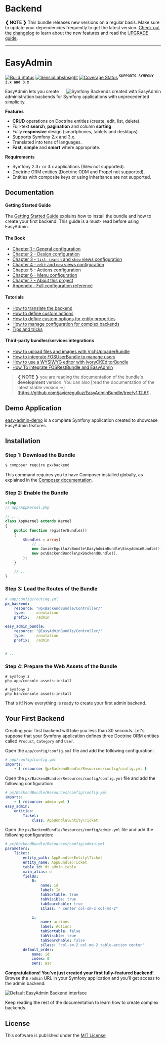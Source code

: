 # Backend
**❮ NOTE ❯** This bundle releases new versions on a regular basis. Make sure
to update your dependencies frequently to get the latest version.
[Check out the changelog](https://github.com/javiereguiluz/EasyAdminBundle/releases)
to learn about the new features and read the [UPGRADE guide](https://github.com/javiereguiluz/EasyAdminBundle/blob/master/UPGRADE.md).

-----

EasyAdmin
=========

[![Build Status](https://travis-ci.org/javiereguiluz/EasyAdminBundle.svg?branch=master)](https://travis-ci.org/javiereguiluz/EasyAdminBundle)
[![SensioLabsInsight](https://insight.sensiolabs.com/projects/a3bfb8d9-7b2d-47ab-a95f-382af395bd51/mini.png)](https://insight.sensiolabs.com/projects/a3bfb8d9-7b2d-47ab-a95f-382af395bd51)
[![Coverage Status](https://coveralls.io/repos/javiereguiluz/EasyAdminBundle/badge.svg?branch=master)](https://coveralls.io/r/javiereguiluz/EasyAdminBundle?branch=master)
<sup><kbd>**SUPPORTS SYMFONY 2.x and 3.x**</kbd></sup>

<img src="https://raw.githubusercontent.com/javiereguiluz/EasyAdminBundle/master/Resources/doc/images/easyadmin-promo.png" alt="Symfony Backends created with EasyAdmin" align="right" />

EasyAdmin lets you create administration backends for Symfony applications
with unprecedented simplicity.

**Features**

  * **CRUD** operations on Doctrine entities (create, edit, list, delete).
  * Full-text **search**, **pagination** and column **sorting**.
  * Fully **responsive** design (smartphones, tablets and desktops).
  * Supports Symfony 2.x and 3.x.
  * Translated into tens of languages.
  * **Fast**, **simple** and **smart** where appropriate.

**Requirements**

  * Symfony 2.3+ or 3.x applications (Silex not supported).
  * Doctrine ORM entities (Doctrine ODM and Propel not supported).
  * Entities with composite keys or using inheritance are not supported.

Documentation
-------------

#### Getting Started Guide

The [Getting Started Guide](https://github.com/javiereguiluz/EasyAdminBundle/blob/master/Resources/doc/getting-started.md) explains how to
install the bundle and how to create your first backend. This guide is a must-
read before using EasyAdmin.

#### The Book

  * [Chapter 1 - General configuration](https://github.com/javiereguiluz/EasyAdminBundle/blob/master/Resources/doc/book/1-general-configuration.md)
  * [Chapter 2 - Design configuration](https://github.com/javiereguiluz/EasyAdminBundle/blob/master/Resources/doc/book/2-design-configuration.md)
  * [Chapter 3 - `list`, `search` and `show` views configuration](https://github.com/javiereguiluz/EasyAdminBundle/blob/master/Resources/doc/book/3-list-search-show-configuration.md)
  * [Chapter 4 - `edit` and `new` views configuration](https://github.com/javiereguiluz/EasyAdminBundle/blob/master/Resources/doc/book/4-edit-new-configuration.md)
  * [Chapter 5 - Actions configuration](https://github.com/javiereguiluz/EasyAdminBundle/blob/master/Resources/doc/book/5-actions-configuration.md)
  * [Chapter 6 - Menu configuration](https://github.com/javiereguiluz/EasyAdminBundle/blob/master/Resources/doc/book/6-menu-configuration.md)
  * [Chapter 7 - About this project](https://github.com/javiereguiluz/EasyAdminBundle/blob/master/Resources/doc/book/7-about.md)
  * [Appendix - Full configuration reference](https://github.com/javiereguiluz/EasyAdminBundle/blob/master/Resources/doc/book/configuration-reference.md)

#### Tutorials

  * [How to translate the backend](https://github.com/javiereguiluz/EasyAdminBundle/blob/master/Resources/doc/tutorials/i18n.md)
  * [How to define custom actions](https://github.com/javiereguiluz/EasyAdminBundle/blob/master/Resources/doc/tutorials/custom-actions.md)
  * [How to define custom options for entity properties](https://github.com/javiereguiluz/EasyAdminBundle/blob/master/Resources/doc/tutorials/custom-property-options.md)
  * [How to manage configuration for complex backends](https://github.com/javiereguiluz/EasyAdminBundle/blob/master/Resources/doc/tutorials/complex-backend-config.md)
  * [Tips and tricks](https://github.com/javiereguiluz/EasyAdminBundle/blob/master/Resources/doc/tutorials/tips-and-tricks.md)

#### Third-party bundles/services integrations

  * [How to upload files and images with VichUploaderBundle](https://github.com/javiereguiluz/EasyAdminBundle/blob/master/Resources/doc/tutorials/upload-files-and-images.md)
  * [How to integrate FOSUserBundle to manage users](https://github.com/javiereguiluz/EasyAdminBundle/blob/master/Resources/doc/tutorials/fosuserbundle-integration.md)
  * [How to use a WYSIWYG editor with IvoryCKEditorBundle](https://github.com/javiereguiluz/EasyAdminBundle/blob/master/Resources/doc/tutorials/wysiwyg-editor.md)
  * [How To integrate FOSRestBundle and EasyAdmin](https://github.com/javiereguiluz/EasyAdminBundle/blob/master/Resources/doc/tutorials/fosrestbundle-integration.md)

> **❮ NOTE ❯** you are reading the documentation of the bundle's **development**
> version. You can also [read the documentation of the latest stable version ➜]
> (https://github.com/javiereguiluz/EasyAdminBundle/tree/v1.12.6/).

Demo Application
----------------

[easy-admin-demo](https://github.com/javiereguiluz/easy-admin-demo) is a complete
Symfony application created to showcase EasyAdmin features.

Installation
------------

### Step 1: Download the Bundle

```bash
$ composer require px/backend
```

This command requires you to have Composer installed globally, as explained
in the [Composer documentation](https://getcomposer.org/doc/00-intro.md).

### Step 2: Enable the Bundle

```php
<?php
// app/AppKernel.php

// ...
class AppKernel extends Kernel
{
    public function registerBundles()
    {
        $bundles = array(
            // ...
            new JavierEguiluz\Bundle\EasyAdminBundle\EasyAdminBundle(),
            new px\BackendBundle\pxBackendBundle(),
        );
    }

    // ...
}
```

### Step 3: Load the Routes of the Bundle

```yaml
# app/config/routing.yml
px_backend:
    resource: "@pxBackendBundle/Controller/"
    type:     annotation
    prefix:   /admin

easy_admin_bundle:
    resource: "@EasyAdminBundle/Controller/"
    type:     annotation
    prefix:   /admin


# ...
```

### Step 4: Prepare the Web Assets of the Bundle

```cli
# Symfony 2
php app/console assets:install 

# Symfony 3
php bin/console assets:install
```

That's it! Now everything is ready to create your first admin backend.

Your First Backend
------------------

Creating your first backend will take you less than 30 seconds. Let's suppose
that your Symfony application defines three Doctrine ORM entities called
`Product`, `Category` and `User`.

Open the `app/config/config.yml` file and add the following configuration:

```yaml
# app/config/config.yml
imports:
    - { resource: @pxBackendBundle/Resources/config/config.yml }
```

Open the `px/BackendBundle/Resources/config/config.yml` file and add the following configuration:

```yaml
# px/BackendBundle/Resources/config/config.yml
imports:
    - { resource: admin.yml }
easy_admin:
    entities:
        Ticket:
            class: AppBundle\Entity\Ticket
```

Open the `px/BackendBundle/Resources/config/admin.yml` file and add the following configuration:

```yaml
# px/BackendBundle/Resources/config/admin.yml
parameters:
    Ticket:
        entity_path: AppBundle\Entity\Ticket
        entity_name: AppBundle:Ticket
        table_id: dt_admin_table
        main_alias: d
        fields:
            0:
                name: id
                label: Id
                tabSortable: true
                tabVisible: true
                tabSearchable: true
                sClass: " center col-sm-2 col-md-2"

            1:
                name: actions
                label: Actions
                tabSortable: false
                tabVisible: true
                tabSearchable: false
                sClass: "col-sm-2 col-md-2 table-action center"
        default_order: 
            name: id
            index: 0
            sens: asc
```

**Congratulations! You've just created your first fully-featured backend!**
Browse the `/admin` URL in your Symfony application and you'll get access to
the admin backend:

![Default EasyAdmin Backend interface](https://raw.githubusercontent.com/javiereguiluz/EasyAdminBundle/master/Resources/doc/images/easyadmin-default-backend.png)

Keep reading the rest of the documentation to learn how to create complex backends.

License
-------

This software is published under the [MIT License](LICENSE.md)

